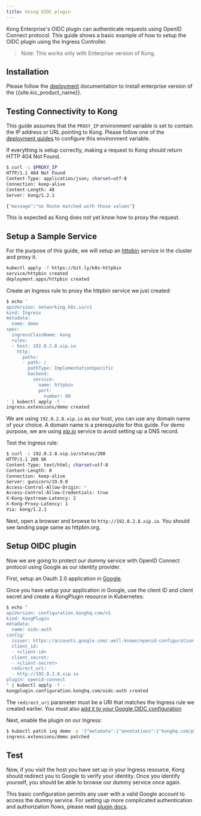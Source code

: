 ```yaml
---
title: Using OIDC plugin
---
```


Kong Enterprise's OIDC plugin can authenticate requests using OpenID Connect protocol.
This guide shows a basic example of how to setup the OIDC plugin using
the Ingress Controller.

> Note: This works only with Enterprise version of Kong.

## Installation

Please follow the [deployment](/kubernetes-ingress-controller/{{page.kong_version}}/deployment/k4k8s-enterprise/) documentation
to install enterprise version of the {{site.kic_product_name}}.

## Testing Connectivity to Kong

This guide assumes that the `PROXY_IP` environment variable is
set to contain the IP address or URL pointing to Kong.
Please follow one of the
[deployment guides](/kubernetes-ingress-controller/{{page.kong_version}}/deployment/overview) to configure this environment variable.

If everything is setup correctly, making a request to Kong should return
HTTP 404 Not Found.

```bash
$ curl -i $PROXY_IP
HTTP/1.1 404 Not Found
Content-Type: application/json; charset=utf-8
Connection: keep-alive
Content-Length: 48
Server: kong/1.2.1

{"message":"no Route matched with those values"}
```

This is expected as Kong does not yet know how to proxy the request.

## Setup a Sample Service

For the purpose of this guide, we will setup an [httpbin](https://httpbin.org)
service in the cluster and proxy it.

```bash
kubectl apply -f https://bit.ly/k8s-httpbin
service/httpbin created
deployment.apps/httpbin created
```

Create an Ingress rule to proxy the httpbin service we just created:

```bash
$ echo '
apiVersion: networking.k8s.io/v1
kind: Ingress
metadata:
  name: demo
spec:
  ingressClassName: kong
  rules:
  - host: 192.0.2.8.xip.io
    http:
      paths:
      - path: /
        pathType: ImplementationSpecific
        backend:
          service:
            name: httpbin
            port:
              number: 80
' | kubectl apply -f -
ingress.extensions/demo created
```

We are using `192.0.2.8.xip.io` as our host, you can use any domain name
of your choice. A domain name is a prerequisite for this guide.
For demo purpose, we are using [xip.io](http://xip.io)
service to avoid setting up a DNS record.

Test the Ingress rule:

```bash
$ curl -i 192.0.2.8.xip.io/status/200
HTTP/1.1 200 OK
Content-Type: text/html; charset=utf-8
Content-Length: 0
Connection: keep-alive
Server: gunicorn/19.9.0
Access-Control-Allow-Origin: *
Access-Control-Allow-Credentials: true
X-Kong-Upstream-Latency: 2
X-Kong-Proxy-Latency: 1
Via: kong/1.2.1
```

Next, open a browser and browse to `http://192.0.2.8.xip.io`.
You should see landing page same as httpbin.org.

## Setup OIDC plugin

Now we are going to protect our dummy service with OpenID Connect
protocol using Google as our identity provider.

First, setup an Oauth 2.0 application in
[Google](https://developers.google.com/identity/protocols/oauth2/openid-connect).

Once you have setup your application in Google, use the client ID and client
secret and create a KongPlugin resource in Kubernetes:

```bash
$ echo "
apiVersion: configuration.konghq.com/v1
kind: KongPlugin
metadata:
  name: oidc-auth
config:
  issuer: https://accounts.google.com/.well-known/openid-configuration
  client_id:
  - <client-id>
  client_secret:
  - <client-secret>
  redirect_uri:
  - http://192.0.2.8.xip.io
plugin: openid-connect
" | kubectl apply -f -
kongplugin.configuration.konghq.com/oidc-auth created
```

The `redirect_uri` parameter must be a URI that matches the Ingress rule we
created earlier. You must also [add it to your Google OIDC
configuration](https://developers.google.com/identity/protocols/oauth2/openid-connect#setredirecturi)

Next, enable the plugin on our Ingress:

```bash
$ kubectl patch ing demo -p '{"metadata":{"annotations":{"konghq.com/plugins":"oidc-auth"}}}'
ingress.extensions/demo patched
```
## Test

Now, if you visit the host you have set up in your Ingress resource,
Kong should redirect you to Google to verify your identity.
Once you identify yourself, you should be able to browse our dummy service
once again.

This basic configuration permits any user with a valid Google account to access
the dummy service.
For setting up more complicated authentication and authorization flows,
please read
[plugin docs](/gateway/latest/configure/auth/oidc-google).
